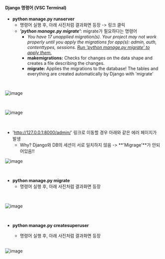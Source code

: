 #### Django 명령어 (VSC Terminal)

* **python manage.py runserver**
  * 명령어 실행 후, 아래 사진처럼 결과화면 등장 -> 링크 클릭
  * ***'python manage.py migrate'***: migrate가 필요하다는 명령어
    * *You have 17 unapplied migration(s). Your project may not work properly until you apply the migrations for app(s): admin, auth, contenttypes, sessions.*
      <u>*Run 'python manage.py migrate' to apply them.*</u>
    * **makemigrations:**  Checks for changes on the data shape and creates a file describing the changes.
    * **migrate:** Applies the migrations to the database! The tables and everything are created automatically by Django with 'migrate' 

<br>

![image](https://user-images.githubusercontent.com/42408554/68184844-7c533e00-ffe3-11e9-9411-7f9fd7a51942.png)

<br>

![image](https://user-images.githubusercontent.com/42408554/68184123-8b38f100-ffe1-11e9-98d1-99af2efd9b11.png)

<br>

* 'http://127.0.0.1:8000/admin/' 링크로 이동할 경우 아래와 같은 에러 페이지가 발생
  * Why? Django와 DB의 세션이 서로 일치하지 않음 ->  **'Migrage'**가 안되어있음!!

![image](https://user-images.githubusercontent.com/42408554/68185138-29c65180-ffe4-11e9-9426-825870a35348.png)

<br>

* **python manage.py migrate**
  * 명령어 실행 후, 아래 사진처럼 결과화면 등장

<br>

![image](https://user-images.githubusercontent.com/42408554/68184430-55e0d300-ffe2-11e9-9395-54f796d85d8f.png)

<br>

* **python manage.py createsuperuser**

  * 명령어 실행 후, 아래 사진처럼 결과화면 등장

  <br>

![image](https://user-images.githubusercontent.com/42408554/68184596-d7386580-ffe2-11e9-9686-17befdf65454.png)

<br>

